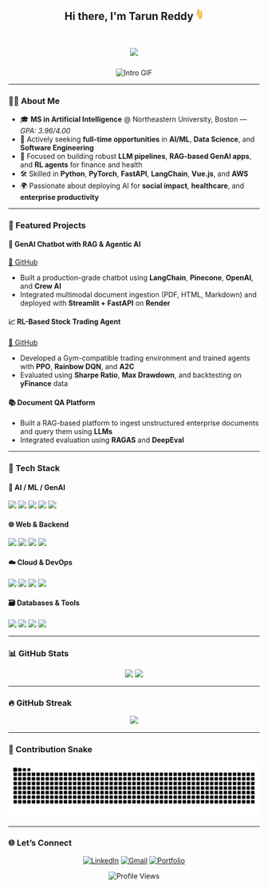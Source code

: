 <h2 align='center'>Hi there, I'm Tarun Reddy <img src="https://raw.githubusercontent.com/ABSphreak/ABSphreak/master/gifs/Hi.gif" height="25px" width="15px"></h2>

<h1 align="center">
  <a href="#">
    <img src="https://readme-typing-svg.herokuapp.com?font=Fira+Code&duration=2000&color=00C2CB&vCenter=true&width=500&height=45&lines=AI+Engineer+%7C+GenAI+Builder+%7C+ML+Researcher;LLMs+%7C+RAG+%7C+Multimodal+AI;Full-stack+Developer+%7C+Cloud+Engineer;Actively+Seeking+Full-time+Roles">
  </a>
</h1>

<p align="center">
  <img src="https://github.com/TarunReddy77/TarunReddy77/assets/your-intro-banner.gif" alt="Intro GIF" width="600px" />
</p>

---

### 👨‍💻 About Me

- 🎓 **MS in Artificial Intelligence** @ Northeastern University, Boston — *GPA: 3.96/4.00*
- 💼 Actively seeking **full-time opportunities** in **AI/ML**, **Data Science**, and **Software Engineering**
- 🧠 Focused on building robust **LLM pipelines**, **RAG-based GenAI apps**, and **RL agents** for finance and health
- 🛠 Skilled in **Python**, **PyTorch**, **FastAPI**, **LangChain**, **Vue.js**, and **AWS**
- 🌍 Passionate about deploying AI for **social impact**, **healthcare**, and **enterprise productivity**

---

### 🚀 Featured Projects

#### 🧠 GenAI Chatbot with RAG & Agentic AI
[🔗 GitHub](https://github.com/TarunReddy77/rag-chatbot)
- Built a production-grade chatbot using **LangChain**, **Pinecone**, **OpenAI**, and **Crew AI**
- Integrated multimodal document ingestion (PDF, HTML, Markdown) and deployed with **Streamlit + FastAPI** on **Render**

#### 📈 RL-Based Stock Trading Agent
[🔗 GitHub](https://github.com/TarunReddy77/stock-rl-trading)
- Developed a Gym-compatible trading environment and trained agents with **PPO**, **Rainbow DQN**, and **A2C**
- Evaluated using **Sharpe Ratio**, **Max Drawdown**, and backtesting on **yFinance** data

#### 📚 Document QA Platform
- Built a RAG-based platform to ingest unstructured enterprise documents and query them using **LLMs**
- Integrated evaluation using **RAGAS** and **DeepEval**

---

### 🧰 Tech Stack

#### 🧠 AI / ML / GenAI
<p float="left">
  <img src="https://img.shields.io/badge/PyTorch-EE4C2C?style=for-the-badge&logo=pytorch&logoColor=white"/>
  <img src="https://img.shields.io/badge/TensorFlow-FF6F00?style=for-the-badge&logo=tensorflow&logoColor=white"/>
  <img src="https://img.shields.io/badge/Transformers-FFD21F?style=for-the-badge&logo=huggingface&logoColor=black"/>
  <img src="https://img.shields.io/badge/RAG-5D3FD3?style=for-the-badge"/>
  <img src="https://img.shields.io/badge/LangChain-000000?style=for-the-badge"/>
</p>

#### 🌐 Web & Backend
<p float="left">
  <img src="https://img.shields.io/badge/FastAPI-009688?style=for-the-badge&logo=fastapi&logoColor=white"/>
  <img src="https://img.shields.io/badge/Vue.js-4FC08D?style=for-the-badge&logo=vue.js&logoColor=white"/>
  <img src="https://img.shields.io/badge/React-61DAFB?style=for-the-badge&logo=react&logoColor=black"/>
  <img src="https://img.shields.io/badge/Node.js-339933?style=for-the-badge&logo=nodedotjs&logoColor=white"/>
</p>

#### ☁️ Cloud & DevOps
<p float="left">
  <img src="https://img.shields.io/badge/AWS-232F3E?style=for-the-badge&logo=amazonaws&logoColor=white"/>
  <img src="https://img.shields.io/badge/Render-46E3B7?style=for-the-badge&logo=render&logoColor=black"/>
  <img src="https://img.shields.io/badge/Docker-2496ED?style=for-the-badge&logo=docker&logoColor=white"/>
  <img src="https://img.shields.io/badge/GitHub Actions-2088FF?style=for-the-badge&logo=githubactions&logoColor=white"/>
</p>

#### 🗃️ Databases & Tools
<p float="left">
  <img src="https://img.shields.io/badge/PostgreSQL-336791?style=for-the-badge&logo=postgresql&logoColor=white"/>
  <img src="https://img.shields.io/badge/MongoDB-47A248?style=for-the-badge&logo=mongodb&logoColor=white"/>
  <img src="https://img.shields.io/badge/Pinecone-1E1E1E?style=for-the-badge"/>
  <img src="https://img.shields.io/badge/Weaviate-FF715B?style=for-the-badge"/>
</p>

---

### 📊 GitHub Stats

<p align="center">
  <img src="https://github-readme-stats.vercel.app/api?username=TarunReddy77&show_icons=true&theme=tokyonight" />
  <img src="https://github-readme-stats.vercel.app/api/top-langs/?username=TarunReddy77&layout=compact&theme=tokyonight" />
</p>

---

### 🔥 GitHub Streak

<p align="center">
  <img src="https://github-readme-streak-stats.herokuapp.com/?user=TarunReddy77&theme=tokyonight" />
</p>

---

### 🐍 Contribution Snake

<picture>
  <source media="(prefers-color-scheme: dark)" srcset="https://raw.githubusercontent.com/TarunReddy77/TarunReddy77/output/github-contribution-grid-snake-dark.svg">
  <source media="(prefers-color-scheme: light)" srcset="https://raw.githubusercontent.com/TarunReddy77/TarunReddy77/output/github-contribution-grid-snake.svg">
  <img alt="github contribution grid snake animation" src="https://raw.githubusercontent.com/TarunReddy77/TarunReddy77/output/github-contribution-grid-snake.svg">
</picture>

---

### 🌐 Let’s Connect

<p align="center">
  <a href="https://www.linkedin.com/in/tarun-reddy/"><img src="https://img.shields.io/badge/LinkedIn-0A66C2?style=for-the-badge&logo=linkedin&logoColor=white" alt="LinkedIn"></a>
  <a href="mailto:tarutornado@gmail.com"><img src="https://img.shields.io/badge/Gmail-D14836?style=for-the-badge&logo=gmail&logoColor=white" alt="Gmail"></a>
  <a href="https://tarunreddy77.github.io/my-portfolio/"><img src="https://img.shields.io/badge/Portfolio-4CAF50?style=for-the-badge&logo=google-chrome&logoColor=white" alt="Portfolio"></a>
</p>

<p align="center">
  <img src="https://komarev.com/ghpvc/?username=TarunReddy77&color=brightgreen" alt="Profile Views" />
</p>
